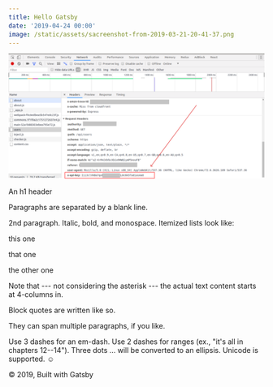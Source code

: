 ```yaml
---
title: Hello Gatsby
date: '2019-04-24 00:00'
image: /static/assets/sacreenshot-from-2019-03-21-20-41-37.png
---
```

![](/static/assets/sacreenshot-from-2019-03-21-20-41-37.png)

An h1 header

Paragraphs are separated by a blank line.

2nd paragraph. Italic, bold, and monospace. Itemized lists look like:

this one

that one

the other one

Note that --- not considering the asterisk --- the actual text content starts at 4-columns in.

Block quotes are written like so.

They can span multiple paragraphs, if you like.

Use 3 dashes for an em-dash. Use 2 dashes for ranges (ex., "it's all in chapters 12--14"). Three dots ... will be converted to an ellipsis. Unicode is supported. ☺

© 2019, Built with Gatsby
